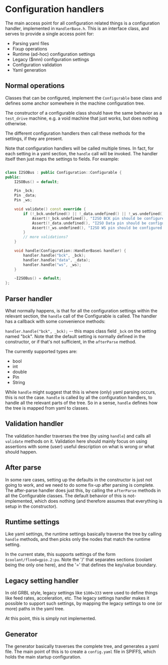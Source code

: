# Configuration handlers

The main access point for all configuration related things is a 
configuration handler, implemented in `HandlerBase.h`. This 
is an interface class, and serves to provide a single access 
point for:

- Parsing yaml files
- Fixup operations
- Runtime (ad-hoc) configuration settings
- Legacy ($nnn) configuration settings
- Configuration validation
- Yaml generation

## Normal operations

Classes that can be configured, implement the `Configurable` 
base class and defines some anchor somewhere in the machine 
configuration tree.

The constructor of a configurable class should have the same behavior
as a `test_drive` machine, e.g. a void machine that just works, but 
does nothing otherwise.

The different configuration handlers then call these methods for 
the settings, if they are present.

Note that configuration handlers will be called multiple times. In 
fact, for each setting in a yaml section, the `handle` call will be 
invoked. The handler itself then just maps the settings to fields.
For example:

```c++

class I2SOBus : public Configuration::Configurable {
public:
    I2SOBus() = default;

    Pin _bck;
    Pin _data;
    Pin _ws;

    void validate() const override {
        if (!_bck.undefined() || !_data.undefined() || !_ws.undefined()) {
            Assert(!_bck.undefined(), "I2SO BCK pin should be configured once.");
            Assert(!_data.undefined(), "I2SO Data pin should be configured once.");
            Assert(!_ws.undefined(), "I2SO WS pin should be configured once.");
        }
        // more validations?
    }

    void handle(Configuration::HandlerBase& handler) {
        handler.handle("bck", _bck);
        handler.handle("data", _data);
        handler.handle("ws", _ws);
    }

    ~I2SOBus() = default;
};
```

## Parser handler

What normally happens, is that for all the configuration settings
within the relevant section, the `handle` call of the Configurable 
is called. The handler has a callback with some convenience methods:

`handler.handle("bck", _bck);` -- this maps class field `_bck` on
the setting named "bck". Note that the default setting is normally 
defined in the constructor, or if that's not sufficient, in the 
`afterParse` method.

The currently supported types are:

- bool
- int
- double
- Pin
- String

While `handle` might suggest that this is where (only) yaml parsing 
occurs, this is not the case. `handle` is called by all the configuration
handlers, to handle all the relevant parts of the tree. So in a sense, 
`handle` defines how the tree is mapped from yaml to classes.

## Validation handler

The validation handler traverses the tree (by using `handle`) and 
calls all `validate` methods on it. Validation here should mainly 
focus on using assertions with some (user) useful description on 
what is wrong or what should happen.

## After parse

In some rare cases, setting up the defaults in the constructor is just 
not going to work, and we need to do some fix-up after parsing is 
complete. The after-parse handler does just this, by calling the 
`afterParse` methods in all the Configurable classes. The default 
behavior of this is not-implemented, which does nothing (and therefore
assumes that everything is setup in the constructor).

## Runtime settings

Like yaml settings, the runtime settings basically traverse the 
tree by calling `handle` methods, and then picks only the nodes that 
match the runtime setting. 

In the current state, this supports settings of the form 
`$coolant/flood=gpio.2:pu`. Note the '/' that separates sections 
(coolant being the only one here), and the '=' that defines the 
key/value boundary. 

## Legacy setting handler

In old GRBL style, legacy settings like `$100=333` were used to define
things like feed rates, acceleration, etc. The legacy settings handler
makes it possible to support such settings, by mapping the legacy 
settings to one (or more) paths in the yaml tree. 

At this point, this is simply not implemented. 

## Generator

The generator basically traverses the complete tree, and generates a 
yaml file. The main point of this is to create a `config.yaml` file 
in SPIFFS, which holds the main startup configuration. 
